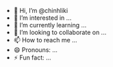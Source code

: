 - 👋 Hi, I’m @chinhliki
- 👀 I’m interested in ...
- 🌱 I’m currently learning ...
- 💞️ I’m looking to collaborate on ...
- 📫 How to reach me ...
- 😄 Pronouns: ...
- ⚡ Fun fact: ...

<!---
chinhliki/chinhliki is a ✨ special ✨ repository because its `README.md` (this file) appears on your GitHub profile.
You can click the Preview link to take a look at your changes.
--->
